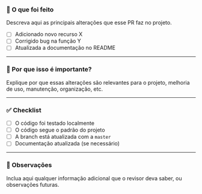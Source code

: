 
### 📌 O que foi feito

Descreva aqui as principais alterações que esse PR faz no projeto.

- [ ] Adicionado novo recurso X
- [ ] Corrigido bug na função Y
- [ ] Atualizada a documentação no README

---

### 🚀 Por que isso é importante?

Explique por que essas alterações são relevantes para o projeto, melhoria de uso, manutenção, organização, etc.

---

### ✅ Checklist

- [ ] O código foi testado localmente
- [ ] O código segue o padrão do projeto
- [ ] A branch está atualizada com a `master`
- [ ] Documentação atualizada (se necessário)

---

### 📝 Observações

Inclua aqui qualquer informação adicional que o revisor deva saber, ou observações futuras.
